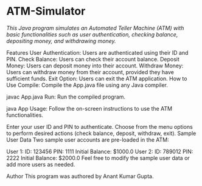 # ATM-Simulator

*This Java program simulates an Automated Teller Machine (ATM) with basic functionalities such as user authentication, checking balance, depositing money, and withdrawing money.*

Features
User Authentication: Users are authenticated using their ID and PIN.
Check Balance: Users can check their account balance.
Deposit Money: Users can deposit money into their account.
Withdraw Money: Users can withdraw money from their account, provided they have sufficient funds.
Exit Option: Users can exit the ATM application.
How to Use
Compile: Compile the App.java file using any Java compiler.
 
javac App.java
Run: Run the compiled program.


java App
Usage: Follow the on-screen instructions to use the ATM functionalities.

Enter your user ID and PIN to authenticate.
Choose from the menu options to perform desired actions (check balance, deposit, withdraw, exit).
Sample User Data
Two sample user accounts are pre-loaded in the ATM:

User 1:
ID: 123456
PIN: 1111
Initial Balance: $1000.0
User 2:
ID: 789012
PIN: 2222
Initial Balance: $2000.0
Feel free to modify the sample user data or add more users as needed.

Author
This program was authored by Anant Kumar Gupta.




